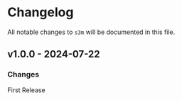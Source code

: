 # Changelog

All notable changes to `s3m` will be documented in this file.

## v1.0.0 - 2024-07-22

### Changes

First Release
